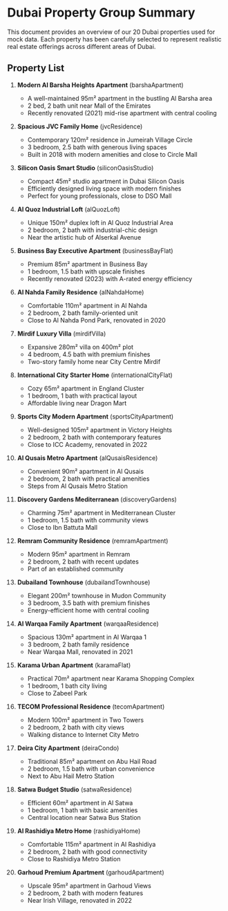 # Dubai Property Group Summary

This document provides an overview of our 20 Dubai properties used for mock data. Each property has been carefully selected to represent realistic real estate offerings across different areas of Dubai.

## Property List

1. **Modern Al Barsha Heights Apartment** (barshaApartment)
   - A well-maintained 95m² apartment in the bustling Al Barsha area
   - 2 bed, 2 bath unit near Mall of the Emirates
   - Recently renovated (2021) mid-rise apartment with central cooling

2. **Spacious JVC Family Home** (jvcResidence)
   - Contemporary 120m² residence in Jumeirah Village Circle
   - 3 bedroom, 2.5 bath with generous living spaces
   - Built in 2018 with modern amenities and close to Circle Mall

3. **Silicon Oasis Smart Studio** (siliconOasisStudio)
   - Compact 45m² studio apartment in Dubai Silicon Oasis
   - Efficiently designed living space with modern finishes
   - Perfect for young professionals, close to DSO Mall

4. **Al Quoz Industrial Loft** (alQuozLoft)
   - Unique 150m² duplex loft in Al Quoz Industrial Area
   - 2 bedroom, 2 bath with industrial-chic design
   - Near the artistic hub of Alserkal Avenue

5. **Business Bay Executive Apartment** (businessBayFlat)
   - Premium 85m² apartment in Business Bay
   - 1 bedroom, 1.5 bath with upscale finishes
   - Recently renovated (2023) with A-rated energy efficiency

6. **Al Nahda Family Residence** (alNahdaHome)
   - Comfortable 110m² apartment in Al Nahda
   - 2 bedroom, 2 bath family-oriented unit
   - Close to Al Nahda Pond Park, renovated in 2020

7. **Mirdif Luxury Villa** (mirdifVilla)
   - Expansive 280m² villa on 400m² plot
   - 4 bedroom, 4.5 bath with premium finishes
   - Two-story family home near City Centre Mirdif

8. **International City Starter Home** (internationalCityFlat)
   - Cozy 65m² apartment in England Cluster
   - 1 bedroom, 1 bath with practical layout
   - Affordable living near Dragon Mart

9. **Sports City Modern Apartment** (sportsCityApartment)
   - Well-designed 105m² apartment in Victory Heights
   - 2 bedroom, 2 bath with contemporary features
   - Close to ICC Academy, renovated in 2022

10. **Al Qusais Metro Apartment** (alQusaisResidence)
    - Convenient 90m² apartment in Al Qusais
    - 2 bedroom, 2 bath with practical amenities
    - Steps from Al Qusais Metro Station

11. **Discovery Gardens Mediterranean** (discoveryGardens)
    - Charming 75m² apartment in Mediterranean Cluster
    - 1 bedroom, 1.5 bath with community views
    - Close to Ibn Battuta Mall

12. **Remram Community Residence** (remramApartment)
    - Modern 95m² apartment in Remram
    - 2 bedroom, 2 bath with recent updates
    - Part of an established community

13. **Dubailand Townhouse** (dubailandTownhouse)
    - Elegant 200m² townhouse in Mudon Community
    - 3 bedroom, 3.5 bath with premium finishes
    - Energy-efficient home with central cooling

14. **Al Warqaa Family Apartment** (warqaaResidence)
    - Spacious 130m² apartment in Al Warqaa 1
    - 3 bedroom, 2 bath family residence
    - Near Warqaa Mall, renovated in 2021

15. **Karama Urban Apartment** (karamaFlat)
    - Practical 70m² apartment near Karama Shopping Complex
    - 1 bedroom, 1 bath city living
    - Close to Zabeel Park

16. **TECOM Professional Residence** (tecomApartment)
    - Modern 100m² apartment in Two Towers
    - 2 bedroom, 2 bath with city views
    - Walking distance to Internet City Metro

17. **Deira City Apartment** (deiraCondo)
    - Traditional 85m² apartment on Abu Hail Road
    - 2 bedroom, 1.5 bath with urban convenience
    - Next to Abu Hail Metro Station

18. **Satwa Budget Studio** (satwaResidence)
    - Efficient 60m² apartment in Al Satwa
    - 1 bedroom, 1 bath with basic amenities
    - Central location near Satwa Bus Station

19. **Al Rashidiya Metro Home** (rashidiyaHome)
    - Comfortable 115m² apartment in Al Rashidiya
    - 2 bedroom, 2 bath with good connectivity
    - Close to Rashidiya Metro Station

20. **Garhoud Premium Apartment** (garhoudApartment)
    - Upscale 95m² apartment in Garhoud Views
    - 2 bedroom, 2 bath with modern features
    - Near Irish Village, renovated in 2022
